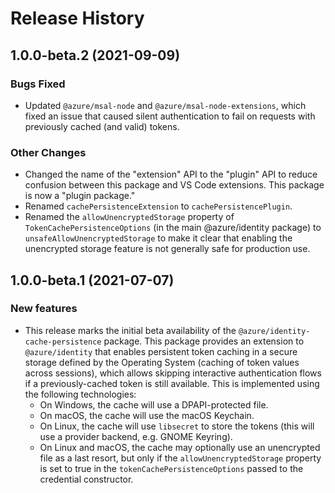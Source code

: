 # Release History

## 1.0.0-beta.2 (2021-09-09)

### Bugs Fixed

- Updated `@azure/msal-node` and `@azure/msal-node-extensions`, which fixed an issue that caused silent authentication to fail on requests with previously cached (and valid) tokens.

### Other Changes

- Changed the name of the "extension" API to the "plugin" API to reduce confusion between this package and VS Code extensions. This package is now a "plugin package."
- Renamed `cachePersistenceExtension` to `cachePersistencePlugin`.
- Renamed the `allowUnencryptedStorage` property of `TokenCachePersistenceOptions` (in the main @azure/identity package) to `unsafeAllowUnencryptedStorage` to make it clear that enabling the unencrypted storage feature is not generally safe for production use.

## 1.0.0-beta.1 (2021-07-07)

### New features

- This release marks the initial beta availability of the `@azure/identity-cache-persistence` package. This package provides an extension to `@azure/identity` that enables persistent token caching in a secure storage defined by the Operating System (caching of token values across sessions), which allows skipping interactive authentication flows if a previously-cached token is still available. This is implemented using the following technologies:
  - On Windows, the cache will use a DPAPI-protected file.
  - On macOS, the cache will use the macOS Keychain.
  - On Linux, the cache will use `libsecret` to store the tokens (this will use a provider backend, e.g. GNOME Keyring).
  - On Linux and macOS, the cache may optionally use an unencrypted file as a last resort, but only if the `allowUnencryptedStorage` property is set to true in the `tokenCachePersistenceOptions` passed to the credential constructor.
